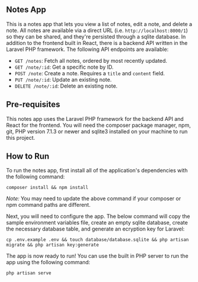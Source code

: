 ## Notes App
This is a notes app that lets you view a list of notes, edit a note, and delete a note. All notes are available via a direct URL (i.e. `http://localhost:8000/1`) so they can be shared, and they're persisted through a sqlite database. In addition to the frontend built in React, there is a backend API written in the Laravel PHP framework. The following API endpoints are available:

- `GET /notes`: Fetch all notes, ordered by most recently updated.
- `GET /note/:id`: Get a specific note by ID.
- `POST /note`:  Create a note. Requires a `title` and `content` field.
- `PUT /note/:id`: Update an existing note.
- `DELETE /note/:id`: Delete an existing note.

## Pre-requisites
This notes app uses the Laravel PHP framework for the backend API and React for the frontend. You will need the composer package manager, npm, git, PHP version 7.1.3 or newer and sqlite3 installed on your machine to run this project.

## How to Run
To run the notes app, first install all of the application's dependencies with the following command:

`composer install && npm install`

*Note:* You may need to update the above command if your composer or npm command paths are different.

Next, you will need to configure the app. The below command will copy the sample environment variables file, create an empty sqlite database, create the necessary database table, and generate an ecryption key for Laravel:

`cp .env.example .env && touch database/database.sqlite && php artisan migrate && php artisan key:generate`

The app is now ready to run! You can use the built in PHP server to run the app using the following command:

`php artisan serve`

